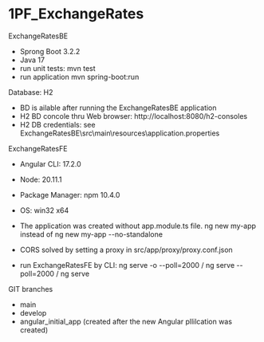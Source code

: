 # 1PF_ExchangeRates

ExchangeRatesBE
- Sprong Boot 3.2.2
- Java 17
- run unit tests: mvn test
- run application mvn spring-boot:run

Database: H2
- BD is ailable after running the ExchangeRatesBE application
- H2 BD concole thru Web browser: http://localhost:8080/h2-consoles
- H2 DB credentials: see ExchangeRatesBE\src\main\resources\application.properties



ExchangeRatesFE
- Angular CLI: 17.2.0
- Node: 20.11.1
- Package Manager: npm 10.4.0
- OS: win32 x64

- The application was created without app.module.ts file. 
	ng new my-app 
	instead of 
	ng new my-app --no-standalone

- CORS solved by setting a proxy in src/app/proxy/proxy.conf.json

- run ExchangeRatesFE by CLI: ng serve -o --poll=2000 / ng serve --poll=2000 / ng serve



GIT branches
- main
- develop
- angular_initial_app (created after the new Angular pllilcation was created)
